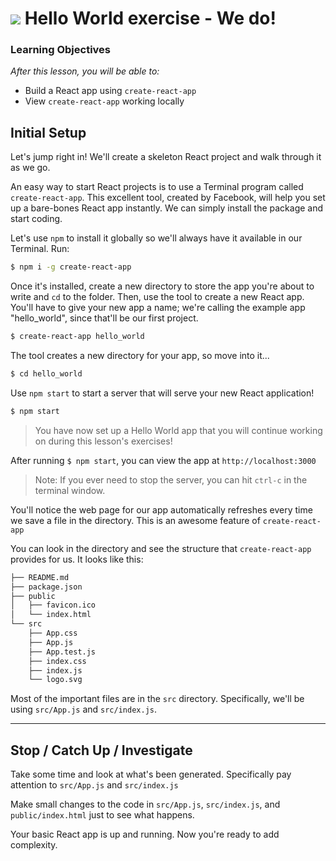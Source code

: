 # ![](https://ga-dash.s3.amazonaws.com/production/assets/logo-9f88ae6c9c3871690e33280fcf557f33.png) Hello World exercise - We do!


### Learning Objectives
*After this lesson, you will be able to:*
- Build a React app using `create-react-app`
- View `create-react-app` working locally

## Initial Setup

Let's jump right in! We'll create a skeleton React project and walk through it as we go.

An easy way to start React projects is to use a Terminal program called `create-react-app`. This excellent tool, created by Facebook, will help you set up a bare-bones React app instantly. We can simply install the package and start coding.

Let's use `npm` to install it globally so we'll always have it available in our Terminal. Run:

```sh
$ npm i -g create-react-app
```

Once it's installed, create a new directory to store the app you're about to write and `cd` to the folder. Then, use the tool to create a new React app. You'll have to give your new app a name; we're calling the example app "hello_world", since that'll be our first project.


```sh
$ create-react-app hello_world
```

The tool creates a new directory for your app, so move into it...

```sh
$ cd hello_world
```

Use `npm start` to start a server that will serve your new React application!

```sh
$ npm start
```

> You have now set up a Hello World app that you will continue working on during this lesson's exercises!

After running `$ npm start`, you can view the app at `http://localhost:3000`

> Note: If you ever need to stop the server, you can hit `ctrl-c` in the terminal window.

You'll notice the web page for our app automatically refreshes every time we save a file in the directory. This is an awesome feature of `create-react-app`


You can look in the directory and see the structure that `create-react-app` provides for us. It looks like this:

```sh
├── README.md
├── package.json
├── public
│   ├── favicon.ico
│   └── index.html
└── src
    ├── App.css
    ├── App.js
    ├── App.test.js
    ├── index.css
    ├── index.js
    └── logo.svg
```

Most of the important files are in the `src` directory. Specifically, we'll be using `src/App.js` and `src/index.js`.

---

## Stop / Catch Up / Investigate

Take some time and look at what's been generated. Specifically pay attention to `src/App.js` and `src/index.js`

Make small changes to the code in `src/App.js`, `src/index.js`, and `public/index.html` just to see what happens.

Your basic React app is up and running. Now you're ready to add complexity.
